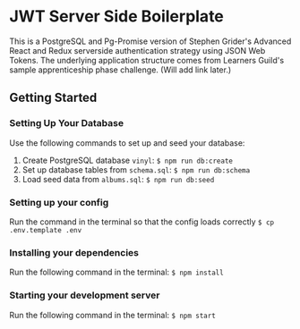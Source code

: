 # JWT Server Side Boilerplate

This is a PostgreSQL and Pg-Promise version of Stephen Grider's Advanced React and Redux serverside authentication strategy using JSON Web Tokens. The underlying application structure comes from Learners Guild's sample apprenticeship phase challenge. (Will add link later.) 

## Getting Started

### Setting Up Your Database

Use the following commands to set up and seed your database:

1. Create PostgreSQL database `vinyl`: `$ npm run db:create`
1. Set up database tables from `schema.sql`: `$ npm run db:schema`
1. Load seed data from `albums.sql`: `$ npm run db:seed`

### Setting up your config

Run the command in the terminal so that the config loads correctly
`$ cp .env.template .env`

### Installing your dependencies

Run the following command in the terminal:
`$ npm install`

### Starting your development server

Run the following command in the terminal:
`$ npm start`


#
